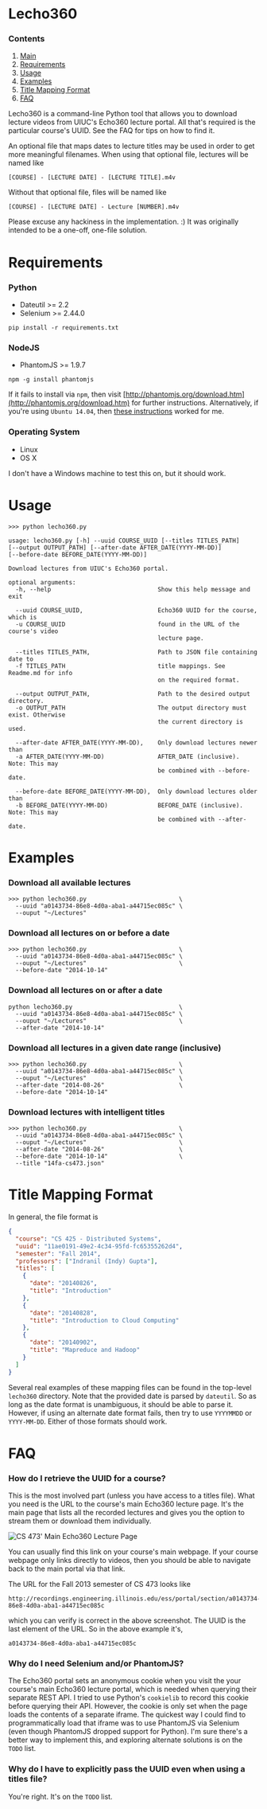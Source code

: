 # Lecho360 #

### Contents ###
1. [Main](https://github.com/jhalstead85/lecho360/blob/master/Readme.md#lecho360)
2. [Requirements](https://github.com/jhalstead85/lecho360/blob/master/Readme.md#requirements)
3. [Usage](https://github.com/jhalstead85/lecho360/blob/master/Readme.md#usage)
4. [Examples](https://github.com/jhalstead85/lecho360/blob/master/Readme.md#examples)
5. [Title Mapping Format](https://github.com/jhalstead85/lecho360/blob/master/Readme.md#title-mapping-format)
6. [FAQ](https://github.com/jhalstead85/lecho360/blob/master/Readme.md#faq)

Lecho360 is a command-line Python tool that allows you to download lecture
videos from UIUC's Echo360 lecture portal. All that's required is the particular
course's UUID. See the FAQ for tips on how to find it.

An optional file that maps dates to lecture titles may be used in order to get more meaningful filenames. When using that optional file, lectures will be named
like
```
[COURSE] - [LECTURE DATE] - [LECTURE TITLE].m4v
```

Without that optional file, files will be named like

```
[COURSE] - [LECTURE DATE] - Lecture [NUMBER].m4v
```

Please excuse any hackiness in the implementation. :) It was originally intended to be a one-off, one-file solution.

# Requirements #

### Python ###
- Dateutil >= 2.2
- Selenium >= 2.44.0

```
pip install -r requirements.txt
```

### NodeJS ###
- PhantomJS >= 1.9.7

```
npm -g install phantomjs
```

If it fails to install via `npm`, then visit [http://phantomjs.org/download.htm](http://phantomjs.org/download.htm) for further instructions. Alternatively, if you're using `Ubuntu 14.04`, then [these instructions](http://sonnguyen.ws/install-nodejs-phantomjs-casperjs-ubuntu-14-04) worked for me. 

### Operating System ###
- Linux
- OS X

I don't have a Windows machine to test this on, but it should work.

# Usage #
```
>>> python lecho360.py

usage: lecho360.py [-h] --uuid COURSE_UUID [--titles TITLES_PATH]
[--output OUTPUT_PATH] [--after-date AFTER_DATE(YYYY-MM-DD)]
[--before-date BEFORE_DATE(YYYY-MM-DD)]

Download lectures from UIUC's Echo360 portal.

optional arguments:
  -h, --help                              Show this help message and exit

  --uuid COURSE_UUID,                     Echo360 UUID for the course, which is
  -u COURSE_UUID                          found in the URL of the course's video
                                          lecture page.

  --titles TITLES_PATH,                   Path to JSON file containing date to
  -f TITLES_PATH                          title mappings. See Readme.md for info
                                          on the required format.

  --output OUTPUT_PATH,                   Path to the desired output directory.
  -o OUTPUT_PATH                          The output directory must exist. Otherwise
                                          the current directory is used.

  --after-date AFTER_DATE(YYYY-MM-DD),    Only download lectures newer than
  -a AFTER_DATE(YYYY-MM-DD)               AFTER_DATE (inclusive). Note: This may
                                          be combined with --before-date.

  --before-date BEFORE_DATE(YYYY-MM-DD),  Only download lectures older than
  -b BEFORE_DATE(YYYY-MM-DD)              BEFORE_DATE (inclusive). Note: This may
                                          be combined with --after-date.
```
# Examples #

### Download all available lectures ###
```
>>> python lecho360.py                          \
  --uuid "a0143734-86e8-4d0a-aba1-a44715ec085c" \
  --ouput "~/Lectures"
```

### Download all lectures on or before a date ###
```
>>> python lecho360.py                          \
  --uuid "a0143734-86e8-4d0a-aba1-a44715ec085c" \
  --ouput "~/Lectures"                          \
  --before-date "2014-10-14"
```

### Download all lectures on or after a date ###
```
python lecho360.py                              \
  --uuid "a0143734-86e8-4d0a-aba1-a44715ec085c" \
  --ouput "~/Lectures"                          \
  --after-date "2014-10-14"
```

### Download all lectures in a given date range (inclusive) ###
```
>>> python lecho360.py                          \
  --uuid "a0143734-86e8-4d0a-aba1-a44715ec085c" \
  --ouput "~/Lectures"                          \
  --after-date "2014-08-26"                     \
  --before-date "2014-10-14"
```

### Download lectures with intelligent titles ###
```
>>> python lecho360.py                          \
  --uuid "a0143734-86e8-4d0a-aba1-a44715ec085c" \
  --ouput "~/Lectures"                          \
  --after-date "2014-08-26"                     \
  --before-date "2014-10-14"                    \
  --title "14fa-cs473.json"
```

# Title Mapping Format #
In general, the file format is

```json
{
  "course": "CS 425 - Distributed Systems",
  "uuid": "11ae0191-49e2-4c34-95fd-fc65355262d4",
  "semester": "Fall 2014",
  "professors": ["Indranil (Indy) Gupta"],
  "titles": [
    {
      "date": "20140826",
      "title": "Introduction"
    },
    {
      "date": "20140828",
      "title": "Introduction to Cloud Computing"
    },
    {
      "date": "20140902",
      "title": "Mapreduce and Hadoop"
    }
  ]
}

```

Several real examples of these mapping files can be found in the top-level `lecho360` directory. Note that the provided date is parsed by `dateutil`. So as long as the date format is unambiguous, it should be able to parse it. However, if using an alternate date format fails, then try to use `YYYYMMDD` or `YYYY-MM-DD`. Either of those formats should work.


# FAQ #

### How do I retrieve the UUID for a course? ###
This is the most involved part (unless you have access to a titles file). What you need is the URL to the course's main Echo360 lecture page. It's the main page that lists all the recorded lectures and gives you the option to stream them or download them individually.

![CS 473' Main Echo360 Lecture Page](http://i.imgur.com/TfKRFhg.png)


You can usually find this link on your course's main webpage. If your course webpage only links directly to videos, then you should be able to navigate back to the main portal via that link.

The URL for the Fall 2013 semester of CS 473 looks like

```
http://recordings.engineering.illinois.edu/ess/portal/section/a0143734-86e8-4d0a-aba1-a44715ec085c
```

which you can verify is correct in the above screenshot. The UUID is the last element of the URL. So in the above example it's,

```
a0143734-86e8-4d0a-aba1-a44715ec085c
```

### Why do I need Selenium and/or PhantomJS? ###
The Echo360 portal sets an anonymous cookie when you visit the your course's main Echo360 lecture portal, which is needed when querying their separate REST API. I tried to use Python's `cookielib` to record this cookie before querying their API. However, the cookie is only set when the page loads the contents of a separate iframe. The quickest way I could find to programmatically load that iframe was to use PhantomJS via Selenium (even though PhantomJS dropped support for Python). I'm sure there's a better way to implement this, and exploring alternate solutions is on the `TODO` list.

### Why do I have to explicitly pass the UUID even when using a titles file? ###
You're right. It's on the `TODO` list.
